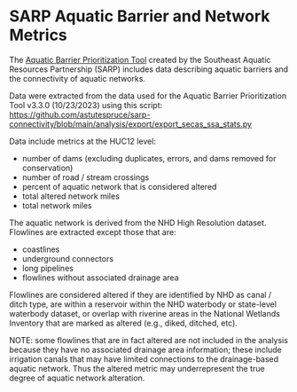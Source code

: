 # SARP Aquatic Barrier and Network Metrics

The [Aquatic Barrier Prioritization Tool](https://aquaticbarriers.org/)
created by the Southeast Aquatic Resources Partnership (SARP) includes data
describing aquatic barriers and the connectivity of aquatic networks.

Data were extracted from the data used for the Aquatic Barrier Prioritization
Tool v3.3.0 (10/23/2023) using this script:
https://github.com/astutespruce/sarp-connectivity/blob/main/analysis/export/export_secas_ssa_stats.py

Data include metrics at the HUC12 level:

- number of dams (excluding duplicates, errors, and dams removed for conservation)
- number of road / stream crossings
- percent of aquatic network that is considered altered
- total altered network miles
- total network miles

The aquatic network is derived from the NHD High Resolution dataset. Flowlines
are extracted except those that are:

- coastlines
- underground connectors
- long pipelines
- flowlines without associated drainage area

Flowlines are considered altered if they are identified by NHD as canal / ditch
type, are within a reservoir within the NHD waterbody or state-level waterbody
dataset, or overlap with riverine areas in the National Wetlands Inventory
that are marked as altered (e.g., diked, ditched, etc).

NOTE: some flowlines that are in fact altered are not included in the analysis
because they have no associated drainage area information; these include
irrigation canals that may have limited connections to the drainage-based aquatic
network. Thus the altered metric may underrepresent the true degree of aquatic
network alteration.
